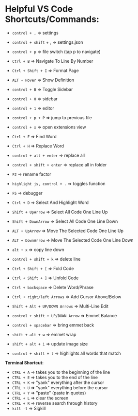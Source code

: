 # **Helpful VS Code Shortcuts/Commands:**

- `control + ,` => settings
- `control + shift` + , => settings.json
- `control + p` => file switch (tap p to navigate)
- `Ctrl + B` => Navigate To Line By Number
- `Ctrl + Shift + I` => Format Page
- `ALT + Hover` => Show Definition

- `control + B` => Toggle Sidebar
- `control + 0` => sidebar
- `control + 1` => editor
- `control + p + P` => jump to previous file
- `control + x` => open extensions view

- `Ctrl + F` => Find Word
- `Ctrl + H` => Replace Word
- `control + alt + enter` => replace all
- `control + shift + enter` => replace all in folder
- `F2` => rename factor
- `highlight js, control + .` => toggles function
- `F5` => debugger

- `Ctrl + D` => Select And Highlight Word
- `Shift + UpArrow` => Select All Code One Line Up
- `Shift + DownArrow` => Select All Code One Line Down
- `ALT + UpArrow` => Move The Selected Code One Line Up
- `ALT + DownArrow` => Move The Selected Code One Line Down
- `alt + x` => copy line down
- `control + shift + k` => delete line
- `Ctrl + Shift + [` => Fold Code
- `Ctrl + Shift + ]` => Unfold Code
- `Ctrl + backspace` => Delete Word/Phrase
- `Ctrl + right/left Arrows` => Add Cursor Above/Below
- `Shift + Alt + UP/DOWN Arrows` => Multi-Line Edit

- `control + shift + UP/DOWN Arrow` => Emmet Balance
- `control + spacebar` => bring emmet back
- `shift + alt + w` => emmet wrap
- `shift + alt + i` => update image size
- `control + shift + l` => highlights all words that match

**Terminal Shortcut:**

- `CTRL + A` => takes you to the beginning of the line
- `CTRL + E` => takes you to the end of the line
- `CTRL + K` => "yank" everything after the cursor
- `CTRL + U` => "yank" everything before the cursor
- `CTRL + Y` => "paste" (paste in quotes)
- `CTRL + L` => clear the screen
- `CTRL + R` => reverse search through history
- `kill -l` => Sigkill
